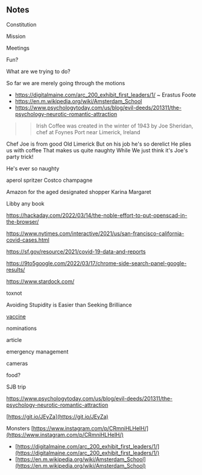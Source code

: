 ## Notes

Constitution

Mission

Meetings

Fun?

What are we trying to do?

So far we are merely going through the motions


* https://digitalmaine.com/arc_200_exhibit_first_leaders/1/ ~ Erastus Foote
* https://en.m.wikipedia.org/wiki/Amsterdam_School
* https://www.psychologytoday.com/us/blog/evil-deeds/201311/the-psychology-neurotic-romantic-attraction


>> Irish Coffee was created in the winter of 1943 by Joe Sheridan, chef at Foynes Port near Limerick, Ireland

Chef Joe is from good Old Limerick
But on his job he's so derelict
He plies us with coffee
That makes us quite naughty
While We just think it's Joe's party trick!

He's ever so naughty

aperol spritzer
Costco champagne

Amazon for the aged designated shopper Karina Margaret

Libby any book

https://hackaday.com/2022/03/14/the-noble-effort-to-put-openscad-in-the-browser/

https://www.nytimes.com/interactive/2021/us/san-francisco-california-covid-cases.html

https://sf.gov/resource/2021/covid-19-data-and-reports

https://9to5google.com/2022/03/17/chrome-side-search-panel-google-results/

https://www.stardock.com/

toxnot

Avoiding Stupidity is Easier than Seeking Brilliance

[vaccine](https://myvaccinerecord.cdph.ca.gov/qr/en/Gu_y_tIG8nY5b2b0RAzg7bRZKPf-P4dLFcMODjpXdvCf4UTbvlViox3mhT6MXSAflEIA4rVvF4BjymQ)
 

nominations

article

emergency management

cameras

food?

SJB trip

https://www.psychologytoday.com/us/blog/evil-deeds/201311/the-psychology-neurotic-romantic-attraction

[https://git.io/JEyZa](https://git.io/JEyZa)

Monsters [https://www.instagram.com/p/CRmniHLHelH/](https://www.instagram.com/p/CRmniHLHelH/)

- [https://digitalmaine.com/arc_200_exhibit_first_leaders/1/](https://digitalmaine.com/arc_200_exhibit_first_leaders/1/)
- [https://en.m.wikipedia.org/wiki/Amsterdam_School](https://en.m.wikipedia.org/wiki/Amsterdam_School)